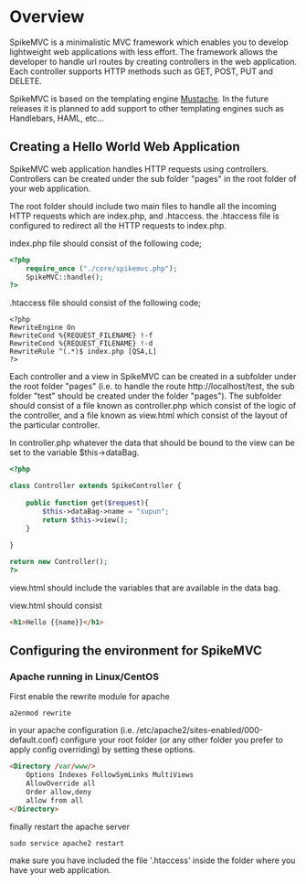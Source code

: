 # Overview

SpikeMVC is a minimalistic MVC framework which enables you to develop lightweight web applications with less effort. The framework allows the developer to handle url routes by creating controllers in the web application. Each controller supports HTTP methods such as GET, POST, PUT and DELETE.

SpikeMVC is based on the templating engine [Mustache](https://mustache.github.io/). In the future releases it is planned to add support to other templating engines such as Handlebars, HAML, etc...



## Creating a Hello World Web Application

SpikeMVC web application handles HTTP requests using controllers. Controllers can be created under the sub folder "pages" in the root folder of your web application.

The root folder should include two main files to handle all the incoming HTTP requests which are index.php, and .htaccess. the .htaccess file is configured to redirect all the HTTP requests to index.php. 

index.php file should consist of the following code;

```php 
<?php
    require_once ("./core/spikemvc.php");
    SpikeMVC::handle();
?>
```

.htaccess file should consist of the following code;

```hmtl 
<?php
RewriteEngine On
RewriteCond %{REQUEST_FILENAME} !-f
RewriteCond %{REQUEST_FILENAME} !-d
RewriteRule ^(.*)$ index.php [QSA,L]
?>
```

Each controller and a view in SpikeMVC can be created in a subfolder under the root folder "pages" (i.e. to handle the route http://localhost/test, the sub folder "test" should be created under the folder "pages"). The subfolder should consist of a file known as controller.php which consist of the logic of the controller, and a file known as view.html which consist of the layout of the particular controller.

In controller.php whatever the data that should be bound to the view can be set to the variable $this->dataBag.

```php 
<?php

class Controller extends SpikeController {
        
    public function get($request){
        $this->dataBag->name = "supun";
        return $this->view();
    }
    
}

return new Controller();
?>
```

view.html should include the variables that are available in the data bag.

view.html should consist 
```html
<h1>Hello {{name}}</h1>
```


## Configuring the environment for SpikeMVC

### Apache running in Linux/CentOS

First enable the rewrite module for apache

```shell
a2enmod rewrite
```

in your apache configuration (i.e. /etc/apache2/sites-enabled/000-default.conf) configure your root folder (or any other folder you prefer to apply config overriding) by setting these options.

```html
<Directory /var/www/>
    Options Indexes FollowSymLinks MultiViews
    AllowOverride all
    Order allow,deny
    allow from all
</Directory>
```

finally restart the apache server

```shell
sudo service apache2 restart
```

make sure you have included the file '.htaccess' inside the folder where you have your web application.
